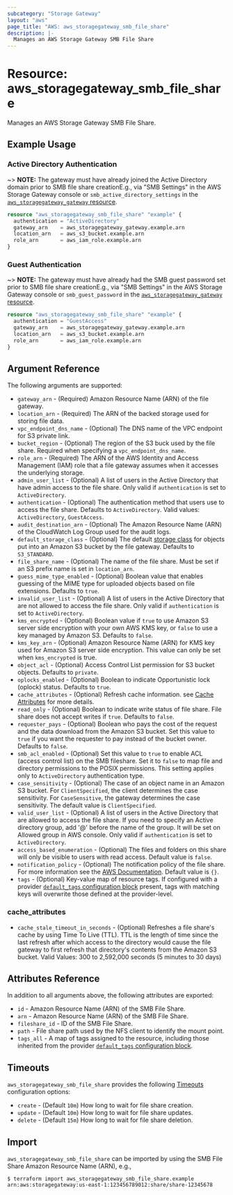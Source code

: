 ```yaml
---
subcategory: "Storage Gateway"
layout: "aws"
page_title: "AWS: aws_storagegateway_smb_file_share"
description: |-
  Manages an AWS Storage Gateway SMB File Share
---
```


# Resource: aws_storagegateway_smb_file_share

Manages an AWS Storage Gateway SMB File Share.

## Example Usage

### Active Directory Authentication

~> **NOTE:** The gateway must have already joined the Active Directory domain prior to SMB file share creationE.g., via "SMB Settings" in the AWS Storage Gateway console or `smb_active_directory_settings` in the [`aws_storagegateway_gateway` resource](/docs/providers/aws/r/storagegateway_gateway.html).

```terraform
resource "aws_storagegateway_smb_file_share" "example" {
  authentication = "ActiveDirectory"
  gateway_arn    = aws_storagegateway_gateway.example.arn
  location_arn   = aws_s3_bucket.example.arn
  role_arn       = aws_iam_role.example.arn
}
```

### Guest Authentication

~> **NOTE:** The gateway must have already had the SMB guest password set prior to SMB file share creationE.g., via "SMB Settings" in the AWS Storage Gateway console or `smb_guest_password` in the [`aws_storagegateway_gateway` resource](/docs/providers/aws/r/storagegateway_gateway.html).

```terraform
resource "aws_storagegateway_smb_file_share" "example" {
  authentication = "GuestAccess"
  gateway_arn    = aws_storagegateway_gateway.example.arn
  location_arn   = aws_s3_bucket.example.arn
  role_arn       = aws_iam_role.example.arn
}
```

## Argument Reference

The following arguments are supported:

* `gateway_arn` - (Required) Amazon Resource Name (ARN) of the file gateway.
* `location_arn` - (Required) The ARN of the backed storage used for storing file data.
* `vpc_endpoint_dns_name` - (Optional) The DNS name of the VPC endpoint for S3 private link.
* `bucket_region` - (Optional) The region of the S3 buck used by the file share. Required when specifying a `vpc_endpoint_dns_name`.
* `role_arn` - (Required) The ARN of the AWS Identity and Access Management (IAM) role that a file gateway assumes when it accesses the underlying storage.
* `admin_user_list` - (Optional) A list of users in the Active Directory that have admin access to the file share. Only valid if `authentication` is set to `ActiveDirectory`.
* `authentication` - (Optional) The authentication method that users use to access the file share. Defaults to `ActiveDirectory`. Valid values: `ActiveDirectory`, `GuestAccess`.
* `audit_destination_arn` - (Optional) The Amazon Resource Name (ARN) of the CloudWatch Log Group used for the audit logs.
* `default_storage_class` - (Optional) The default [storage class](https://docs.aws.amazon.com/storagegateway/latest/APIReference/API_CreateNFSFileShare.html#StorageGateway-CreateNFSFileShare-request-DefaultStorageClass) for objects put into an Amazon S3 bucket by the file gateway. Defaults to `S3_STANDARD`.
* `file_share_name` - (Optional) The name of the file share. Must be set if an S3 prefix name is set in `location_arn`.
* `guess_mime_type_enabled` - (Optional) Boolean value that enables guessing of the MIME type for uploaded objects based on file extensions. Defaults to `true`.
* `invalid_user_list` - (Optional) A list of users in the Active Directory that are not allowed to access the file share. Only valid if `authentication` is set to `ActiveDirectory`.
* `kms_encrypted` - (Optional) Boolean value if `true` to use Amazon S3 server side encryption with your own AWS KMS key, or `false` to use a key managed by Amazon S3. Defaults to `false`.
* `kms_key_arn` - (Optional) Amazon Resource Name (ARN) for KMS key used for Amazon S3 server side encryption. This value can only be set when `kms_encrypted` is true.
* `object_acl` - (Optional) Access Control List permission for S3 bucket objects. Defaults to `private`.
* `oplocks_enabled` - (Optional) Boolean to indicate Opportunistic lock (oplock) status. Defaults to `true`.
* `cache_attributes` - (Optional) Refresh cache information. see [Cache Attributes](#cache_attributes) for more details.
* `read_only` - (Optional) Boolean to indicate write status of file share. File share does not accept writes if `true`. Defaults to `false`.
* `requester_pays` - (Optional) Boolean who pays the cost of the request and the data download from the Amazon S3 bucket. Set this value to `true` if you want the requester to pay instead of the bucket owner. Defaults to `false`.
* `smb_acl_enabled` - (Optional) Set this value to `true` to enable ACL (access control list) on the SMB fileshare. Set it to `false` to map file and directory permissions to the POSIX permissions. This setting applies only to `ActiveDirectory` authentication type.
* `case_sensitivity` - (Optional) The case of an object name in an Amazon S3 bucket. For `ClientSpecified`, the client determines the case sensitivity. For `CaseSensitive`, the gateway determines the case sensitivity. The default value is `ClientSpecified`.
* `valid_user_list` - (Optional) A list of users in the Active Directory that are allowed to access the file share. If you need to specify an Active directory group, add '@' before the name of the group. It will be set on Allowed group in AWS console. Only valid if `authentication` is set to `ActiveDirectory`.
* `access_based_enumeration` - (Optional) The files and folders on this share will only be visible to users with read access. Default value is `false`.
* `notification_policy` - (Optional) The notification policy of the file share. For more information see the [AWS Documentation](https://docs.aws.amazon.com/storagegateway/latest/APIReference/API_CreateNFSFileShare.html#StorageGateway-CreateNFSFileShare-request-NotificationPolicy). Default value is `{}`.
* `tags` - (Optional) Key-value map of resource tags. If configured with a provider [`default_tags` configuration block](/docs/providers/aws/index.html#default_tags-configuration-block) present, tags with matching keys will overwrite those defined at the provider-level.

### cache_attributes

* `cache_stale_timeout_in_seconds` - (Optional) Refreshes a file share's cache by using Time To Live (TTL).
 TTL is the length of time since the last refresh after which access to the directory would cause the file gateway
  to first refresh that directory's contents from the Amazon S3 bucket. Valid Values: 300 to 2,592,000 seconds (5 minutes to 30 days)


## Attributes Reference

In addition to all arguments above, the following attributes are exported:

* `id` - Amazon Resource Name (ARN) of the SMB File Share.
* `arn` - Amazon Resource Name (ARN) of the SMB File Share.
* `fileshare_id` - ID of the SMB File Share.
* `path` - File share path used by the NFS client to identify the mount point.
* `tags_all` - A map of tags assigned to the resource, including those inherited from the provider [`default_tags` configuration block](/docs/providers/aws/index.html#default_tags-configuration-block).

## Timeouts

`aws_storagegateway_smb_file_share` provides the following [Timeouts](https://www.terraform.io/docs/configuration/blocks/resources/syntax.html#operation-timeouts) configuration options:

* `create` - (Default `10m`) How long to wait for file share creation.
* `update` - (Default `10m`) How long to wait for file share updates.
* `delete` - (Default `15m`) How long to wait for file share deletion.

## Import

`aws_storagegateway_smb_file_share` can be imported by using the SMB File Share Amazon Resource Name (ARN), e.g.,

```
$ terraform import aws_storagegateway_smb_file_share.example arn:aws:storagegateway:us-east-1:123456789012:share/share-12345678
```
